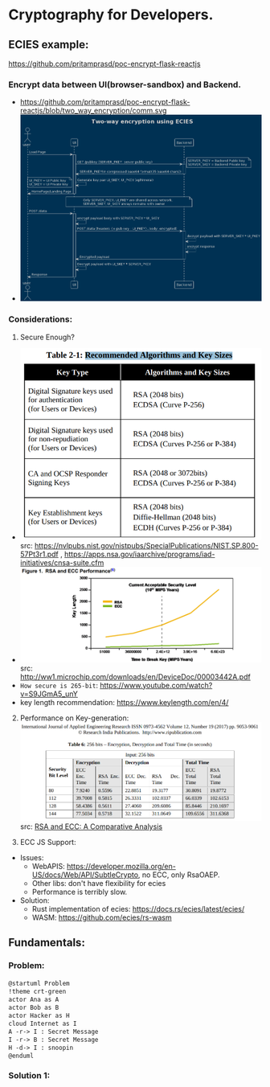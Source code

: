 # Cryptography for Developers.

## ECIES example:
https://github.com/pritamprasd/poc-encrypt-flask-reactjs

### Encrypt data between UI(browser-sandbox) and Backend. 
- https://github.com/pritamprasd/poc-encrypt-flask-reactjs/blob/two_way_encryption/comm.svg
- ![solution diagram](./assets/images/1_ecies_sol.png)

### Considerations:
1. Secure Enough?
- ![NIST Key size recommendations](./assets/images/Recommended_Algorithms_and_Key_Sizes.png) <br/> src: https://nvlpubs.nist.gov/nistpubs/SpecialPublications/NIST.SP.800-57Pt3r1.pdf ,  https://apps.nsa.gov/iaarchive/programs/iad-initiatives/cnsa-suite.cfm
- ![Time to break key](./assets/images/eccvsrsakeybreak.png)<br/>
src: http://ww1.microchip.com/downloads/en/DeviceDoc/00003442A.pdf
- `How secure is 265-bit`: https://www.youtube.com/watch?v=S9JGmA5_unY
- key length recommendation: https://www.keylength.com/en/4/ 

2. Performance on Key-generation:
![RSA vs ECC](./assets/images/rsavsecc.png)<br/>
src: [RSA and ECC: A Comparative Analysis](https://www.ripublication.com/ijaer17/ijaerv12n19_140.pdf)

3. ECC JS Support:
- Issues:
    - WebAPIS: https://developer.mozilla.org/en-US/docs/Web/API/SubtleCrypto, no ECC, only RsaOAEP.
    - Other libs: don't have flexibility for ecies
    - Performance is terribly slow.
- Solution:
    - Rust implementation of ecies: https://docs.rs/ecies/latest/ecies/
    - WASM: https://github.com/ecies/rs-wasm


## Fundamentals:
### Problem:
```plantuml
@startuml Problem
!theme crt-green
actor Ana as A
actor Bob as B
actor Hacker as H
cloud Internet as I
A -r-> I : Secret Message 
I -r-> B : Secret Message 
H -d-> I : snoopin
@enduml
```
### Solution 1: 




